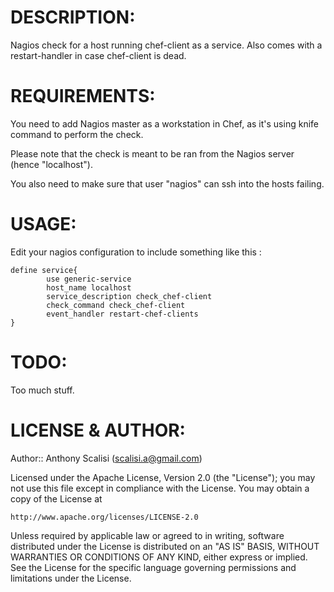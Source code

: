 # DESCRIPTION:

Nagios check for a host running chef-client as a service. Also comes with a restart-handler in case chef-client is dead.

# REQUIREMENTS:

You need to add Nagios master as a workstation in Chef, as it's using knife command to perform the check.  

Please note that the check is meant to be ran from the Nagios server (hence "localhost").  

You also need to make sure that user "nagios" can ssh into the hosts failing.

# USAGE:

Edit your nagios configuration to include something like this :

	define service{
        	use generic-service
	        host_name localhost
	        service_description check_chef-client
	       	check_command check_chef-client
       		event_handler restart-chef-clients
	}

# TODO:

Too much stuff.

# LICENSE & AUTHOR:

Author:: Anthony Scalisi (scalisi.a@gmail.com)

Licensed under the Apache License, Version 2.0 (the "License"); you may not use this file except in compliance with the License. You may obtain a copy of the License at

	http://www.apache.org/licenses/LICENSE-2.0

Unless required by applicable law or agreed to in writing, software distributed under the License is distributed on an "AS IS" BASIS, WITHOUT WARRANTIES OR CONDITIONS OF ANY KIND, either express or implied. See the License for the specific language governing permissions and limitations under the License.